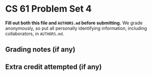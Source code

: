 # CS 61 Problem Set 4

**Fill out both this file and `AUTHORS.md` before submitting.** We grade
anonymously, so put all personally identifying information, including
collaborators, in `AUTHORS.md`.

## Grading notes (if any)

## Extra credit attempted (if any)
